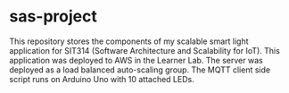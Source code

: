 # sas-project
This repository stores the components of my scalable smart light application for SIT314 (Software Architecture and Scalability for IoT). 
This application was deployed to AWS in the Learner Lab. The server was deployed as a load balanced auto-scaling group. 
The MQTT client side script runs on Arduino Uno with 10 attached LEDs.
